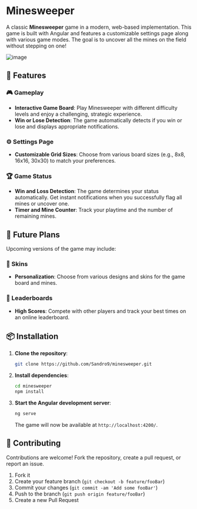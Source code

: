 # Minesweeper

A classic **Minesweeper** game in a modern, web-based implementation. This game is built with Angular and features a customizable settings page along with various game modes. The goal is to uncover all the mines on the field without stepping on one!

![image](https://github.com/user-attachments/assets/0bf74784-b31f-4e1d-9284-969aea8cd8f0)

## 🚀 Features

### 🎮 Gameplay
- **Interactive Game Board**: Play Minesweeper with different difficulty levels and enjoy a challenging, strategic experience.
- **Win or Lose Detection**: The game automatically detects if you win or lose and displays appropriate notifications.

### ⚙️ Settings Page
- **Customizable Grid Sizes**: Choose from various board sizes (e.g., 8x8, 16x16, 30x30) to match your preferences.

### 🏆 Game Status
- **Win and Loss Detection**: The game determines your status automatically. Get instant notifications when you successfully flag all mines or uncover one.
- **Timer and Mine Counter**: Track your playtime and the number of remaining mines.

## 🌟 Future Plans
Upcoming versions of the game may include:

### 🎨 Skins
- **Personalization**: Choose from various designs and skins for the game board and mines.

### 🏅 Leaderboards
- **High Scores**: Compete with other players and track your best times on an online leaderboard.

## 📦 Installation

1. **Clone the repository**:
    ```bash
    git clone https://github.com/Sandro9/minesweeper.git
    ```

2. **Install dependencies**:
    ```bash
    cd minesweeper
    npm install
    ```

3. **Start the Angular development server**:
    ```bash
    ng serve
    ```
    The game will now be available at `http://localhost:4200/`.

## 🤝 Contributing

Contributions are welcome! Fork the repository, create a pull request, or report an issue.

1. Fork it
2. Create your feature branch (`git checkout -b feature/fooBar`)
3. Commit your changes (`git commit -am 'Add some fooBar'`)
4. Push to the branch (`git push origin feature/fooBar`)
5. Create a new Pull Request
